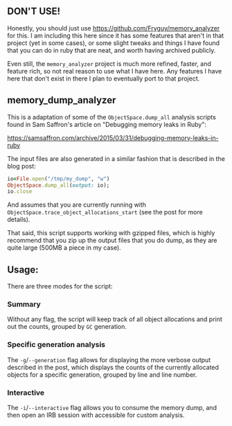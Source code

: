 ## DON'T USE!

Honestly, you should just use https://github.com/Fryguy/memory_analyzer for
this.  I am including this here since it has some features that aren't in
that project (yet in some cases), or some slight tweaks and things I have found
that you can do in ruby that are neat, and worth having archived publicly.

Even still, the `memory_analyzer` project is much more refined, faster, and
feature rich, so not real reason to use what I have here.  Any features I have
here that don't exist in there I plan to eventually port to that project.


memory_dump_analyzer
--------------------

This is a adaptation of some of the `ObjectSpace.dump_all` analysis scripts
found in Sam Saffron's article on "Debugging memory leaks in Ruby":

https://samsaffron.com/archive/2015/03/31/debugging-memory-leaks-in-ruby


The input files are also generated in a similar fashion that is described in
the blog post:

```ruby
io=File.open("/tmp/my_dump", "w")
ObjectSpace.dump_all(output: io); 
io.close
```

And assumes that you are currently running with
`ObjectSpace.trace_object_allocations_start` (see the post for more details).

That said, this script supports working with gzipped files, which is highly
recommend that you zip up the output files that you do dump, as they are quite
large (500MB a piece in my case).  


Usage:
------

There are three modes for the script:

### Summary

Without any flag, the script will keep track of all object allocations and
print out the counts, grouped by `GC` generation.


### Specific generation analysis

The `-g`/`--generation` flag allows for displaying the more verbose output
described in the post, which displays the counts of the currently allocated
objects for a specific generation, grouped by line and line number.


### Interactive

The `-i`/`--interactive` flag allows you to consume the memory dump, and then
open an IRB session with accessible for custom analysis.
